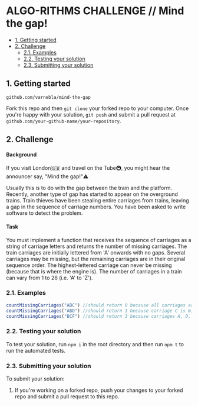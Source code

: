 # ALGO-RITHMS CHALLENGE // Mind the gap!

- [1. Getting started](#1-getting-started)
- [2. Challenge](#2-challenge)
  - [2.1. Examples](#21-examples)
  - [2.2. Testing your solution](#22-testing-your-solution)
  - [2.3. Submitting your solution](#23-submitting-your-solution)

## 1. Getting started
  `github.com/varnebla/mind-the-gap`

Fork this repo and then `git clone` your forked repo to your computer.
Once you're happy with your solution, `git push` and submit a pull request at
`github.com/your-github-name/your-repository`.

## 2. Challenge

#### Background
If you visit London🇬🇧 and travel on the Tube🚇, you might hear the announcer say, "Mind the gap!"⚠️

Usually this is to do with the gap between the train and the platform. Recently, another type of gap has started to appear on the overground trains. Train thieves have been stealing entire carriages from trains, leaving a gap in the sequence of carriage numbers. You have been asked to write software to detect the problem.

#### Task
You must implement a function that receives the sequence of carriages as a string of carriage letters and returns the number of missing carriages. The train carriages are initially lettered from 'A' onwards with no gaps. Several carriages may be missing, but the remaining carriages are in their original sequence order. The highest-lettered carriage can never be missing (because that is where the engine is). The number of carriages in a train can vary from 1 to 26 (i.e. 'A' to 'Z').

### 2.1. Examples

```js
countMissingCarriages("ABC") //should return 0 because all carriages are present.
countMissingCarriages("ABD") //should return 1 because carriage C is missing.
countMissingCarriages("BCF") //should return 3 because carriages A, D, and E are missing.
```

### 2.2. Testing your solution
To test your solution, run `npm i` in the root directory
and then run `npm t` to run the automated tests.

### 2.3. Submitting your solution

To submit your solution:

1. If you're working on a forked repo, push your changes to your forked repo and submit a pull request to this repo.
